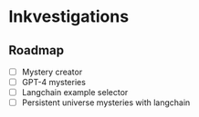 # Inkvestigations

## Roadmap

- [ ] Mystery creator
- [ ] GPT-4 mysteries
- [ ] Langchain example selector
- [ ] Persistent universe mysteries with langchain
